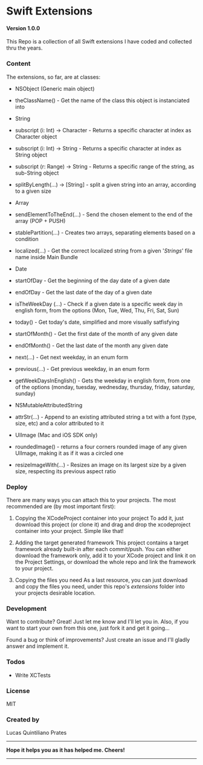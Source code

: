 # Swift Extensions
#### Version 1.0.0

This Repo is a collection of all Swift extensions I have coded and collected thru the years.

### Content
The extensions, so far, are at classes:
- NSObject (Generic main object)
- theClassName() - Get the name of the class this object is instanciated into

- String
- subscript (i: Int) -> Character - Returns a specific character at index as Character object
- subscript (i: Int) -> String - Returns a specific character at index as String object
- subscript (r: Range<Int>) -> String - Returns a specific range of the string, as sub-String object
- splitByLength(...) -> [String] - split a given string into an array, according to a given size

- Array
- sendElementToTheEnd(...) - Send the chosen element to the end of the array (POP + PUSH)
- stablePartition(...) - Creates two arrays, separating elements based on a condition
- localized(...) - Get the correct localized string from a given '*Strings*' file name inside Main Bundle

- Date
- startOfDay - Get the beginning of the day date of a given date
- endOfDay - Get the last date of the day of a given date
- isTheWeekDay (...) - Check if a given date is a specific week day in english form, from the options (Mon, Tue, Wed, Thu, Fri, Sat, Sun)
- today() - Get today's date, simplified and more visually satfisfying
- startOfMonth() - Get the first date of the month of any given date
- endOfMonth() - Get the last date of the month any given date
- next(...) - Get next weekday, in an enum form
- previous(...) - Get previous weekday, in an enum form
- getWeekDaysInEnglish() - Gets the weekday in english form, from one of the options (monday, tuesday, wednesday, thursday, friday, saturday, sunday)

- NSMutableAttributedString
- attrStr(...) - Append to an existing attributed string a txt with a font (type, size, etc) and a color attributed to it
- UIImage (Mac and iOS SDK only)
- roundedImage() - returns a four corners rounded image of any given UIImage, making it as if it was a circled one
- resizeImageWith(...) - Resizes an image on its largest size by a given size, respecting its previous aspect ratio

### Deploy
There are many ways you can attach this to your projects. The most recommended are (by most important first):
1. Copying the XCodeProject container into your project
To add it, just download this project (or clone it) and drag and drop the xcodeproject container into your project. Simple like that!

2. Adding the target generated framework
This project contains a target framework already built-in after each commit/push.
You can either download the framework only, add it to your XCode project and link it on the Project Settings, or download the whole repo and link the framework to your project.

3. Copying the files you need
As a last resource, you can just download and copy the files you need, under this repo's *extensions* folder into your projects desirable location.

### Development

Want to contribute? Great! Just let me know and I'll let you in.
Also, if you want to start your own from this one, just fork it and get it going...

Found a bug or think of improvements? Just create an issue and I'll gladly answer and implement it.

### Todos
- Write XCTests

### License
MIT

### Created by
Lucas Quintiliano Prates

----

**Hope it helps you as it has helped me. Cheers!**

----

